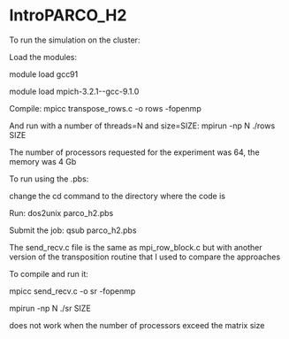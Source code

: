 # IntroPARCO_H2
<p>To run the simulation on the cluster: </p>
<p>Load the modules:</p>
<p>module load gcc91</p>
<p>module load mpich-3.2.1--gcc-9.1.0</p>
<p>Compile: mpicc transpose_rows.c -o rows -fopenmp</p>
<p>And run with a number of threads=N and size=SIZE: mpirun -np N ./rows SIZE</p>
<p>The number of processors requested for the experiment was 64, the memory was 4 Gb</p>
<p>To run using the .pbs:</p>
<p>change the cd command to the directory where the code is</p>
<p>Run: dos2unix parco_h2.pbs</p>
<p>Submit the job: qsub parco_h2.pbs</p>

<p>The send_recv.c file is the same as mpi_row_block.c but with another version of the transposition routine that I used to compare the approaches</p>
<p>To compile and run it:</p>
<p>mpicc send_recv.c -o sr -fopenmp</p>
<p>mpirun -np N ./sr SIZE</p>
<p>does not work when the number of processors exceed the matrix size</p>
